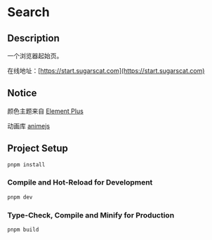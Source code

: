 # Search

## Description

一个浏览器起始页。

在线地址：[https://start.sugarscat.com](https://start.sugarscat.com)

## Notice

颜色主题来自 [Element Plus](https://element-plus.org)

动画库 [animejs](https://animejs.com)

## Project Setup

```sh
pnpm install
```

### Compile and Hot-Reload for Development

```sh
pnpm dev
```

### Type-Check, Compile and Minify for Production

```sh
pnpm build
```
